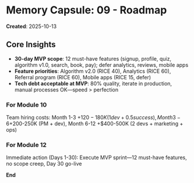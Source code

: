 # Memory Capsule: 09 - Roadmap

**Created**: 2025-10-13

## Core Insights
- **30-day MVP scope**: 12 must-have features (signup, profile, quiz, algorithm v1.0, search, book, pay); defer analytics, reviews, mobile apps
- **Feature priorities**: Algorithm v2.0 (RICE 40), Analytics (RICE 60), Referral program (RICE 60), Mobile apps (RICE 15, defer)
- **Tech debt acceptable at MVP**: 80% quality, iterate in production, manual processes OK—speed > perfection

### For Module 10
Team hiring costs: Month 1-3 +$120-180K (1 dev + 0.5 success), Month 3-6 +$200-250K (PM + dev), Month 6-12 +$400-500K (2 devs + marketing + ops)

### For Module 12
Immediate action (Days 1-30): Execute MVP sprint—12 must-have features, no scope creep, Day 30 go-live

**End**









